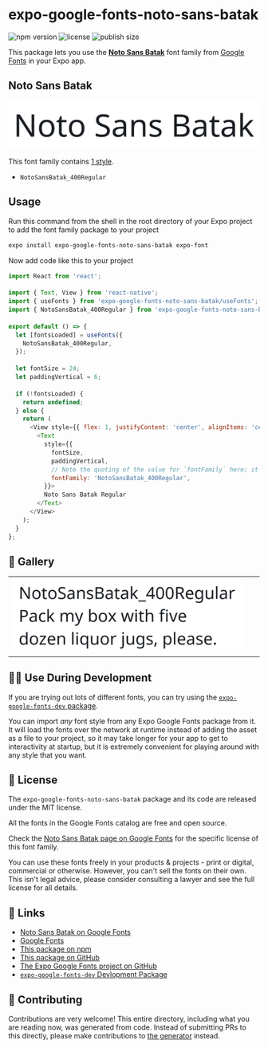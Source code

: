# expo-google-fonts-noto-sans-batak

![npm version](https://flat.badgen.net/npm/v/expo-google-fonts-noto-sans-batak)
![license](https://flat.badgen.net/github/license/expo/google-fonts)
![publish size](https://flat.badgen.net/packagephobia/install/expo-google-fonts-noto-sans-batak)

This package lets you use the [**Noto Sans Batak**](https://fonts.google.com/specimen/Noto+Sans+Batak) font family from [Google Fonts](https://fonts.google.com/) in your Expo app.

## Noto Sans Batak

![Noto Sans Batak](./font-family.png)

This font family contains [1 style](#-gallery).

- `NotoSansBatak_400Regular`

## Usage

Run this command from the shell in the root directory of your Expo project to add the font family package to your project
```sh
expo install expo-google-fonts-noto-sans-batak expo-font
```

Now add code like this to your project
```js
import React from 'react';

import { Text, View } from 'react-native';
import { useFonts } from 'expo-google-fonts-noto-sans-batak/useFonts';
import { NotoSansBatak_400Regular } from 'expo-google-fonts-noto-sans-batak/400Regular';

export default () => {
  let [fontsLoaded] = useFonts({
    NotoSansBatak_400Regular,
  });

  let fontSize = 24;
  let paddingVertical = 6;

  if (!fontsLoaded) {
    return undefined;
  } else {
    return (
      <View style={{ flex: 1, justifyContent: 'center', alignItems: 'center' }}>
        <Text
          style={{
            fontSize,
            paddingVertical,
            // Note the quoting of the value for `fontFamily` here; it expects a string!
            fontFamily: 'NotoSansBatak_400Regular',
          }}>
          Noto Sans Batak Regular
        </Text>
      </View>
    );
  }
};

```

## 🔡 Gallery


||||
|-|-|-|
|![NotoSansBatak_400Regular](.//400Regular/NotoSansBatak_400Regular.ttf.png)||||


## 👩‍💻 Use During Development

If you are trying out lots of different fonts, you can try using the [`expo-google-fonts-dev` package](https://github.com/freeboub/google-fonts/tree/master/font-packages/dev#readme).

You can import *any* font style from any Expo Google Fonts package from it. It will load the fonts
over the network at runtime instead of adding the asset as a file to your project, so it may take longer
for your app to get to interactivity at startup, but it is extremely convenient
for playing around with any style that you want.

## 📖 License

The `expo-google-fonts-noto-sans-batak` package and its code are released under the MIT license.

All the fonts in the Google Fonts catalog are free and open source.

Check the [Noto Sans Batak page on Google Fonts](https://fonts.google.com/specimen/Noto+Sans+Batak) for the specific license of this font family.

You can use these fonts freely in your products & projects - print or digital, commercial or otherwise. However, you can't sell the fonts on their own. This isn't legal advice, please consider consulting a lawyer and see the full license for all details.

## 🔗 Links

- [Noto Sans Batak on Google Fonts](https://fonts.google.com/specimen/Noto+Sans+Batak)
- [Google Fonts](https://fonts.google.com/)
- [This package on npm](https://www.npmjs.com/package/expo-google-fonts-noto-sans-batak)
- [This package on GitHub](https://github.com/freeboub/google-fonts/tree/master/font-packages/noto-sans-batak)
- [The Expo Google Fonts project on GitHub](https://github.com/freeboub/google-fonts)
- [`expo-google-fonts-dev` Devlopment Package](https://github.com/freeboub/google-fonts/tree/master/font-packages/dev)

## 🤝 Contributing

Contributions are very welcome! This entire directory, including what you are reading now, was generated from code. Instead of submitting PRs to this directly, please make contributions to [the generator](https://github.com/freeboub/google-fonts/tree/master/packages/generator) instead.
